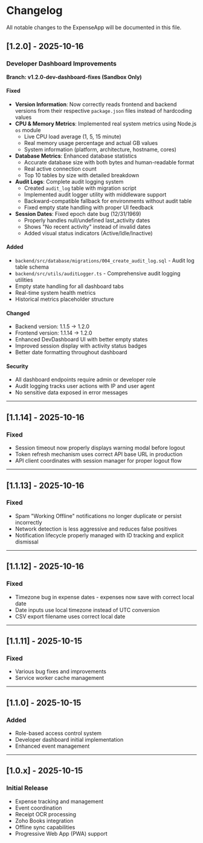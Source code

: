 # Changelog

All notable changes to the ExpenseApp will be documented in this file.

## [1.2.0] - 2025-10-16

### Developer Dashboard Improvements
**Branch: v1.2.0-dev-dashboard-fixes (Sandbox Only)**

#### Fixed
- **Version Information**: Now correctly reads frontend and backend versions from their respective `package.json` files instead of hardcoding values
- **CPU & Memory Metrics**: Implemented real system metrics using Node.js `os` module
  - Live CPU load average (1, 5, 15 minute)
  - Real memory usage percentage and actual GB values
  - System information (platform, architecture, hostname, cores)
- **Database Metrics**: Enhanced database statistics
  - Accurate database size with both bytes and human-readable format
  - Real active connection count
  - Top 10 tables by size with detailed breakdown
- **Audit Logs**: Complete audit logging system
  - Created `audit_log` table with migration script
  - Implemented audit logger utility with middleware support
  - Backward-compatible fallback for environments without audit table
  - Fixed empty state handling with proper UI feedback
- **Session Dates**: Fixed epoch date bug (12/31/1969)
  - Properly handles null/undefined last_activity dates
  - Shows "No recent activity" instead of invalid dates
  - Added visual status indicators (Active/Idle/Inactive)

#### Added
- `backend/src/database/migrations/004_create_audit_log.sql` - Audit log table schema
- `backend/src/utils/auditLogger.ts` - Comprehensive audit logging utilities
- Empty state handling for all dashboard tabs
- Real-time system health metrics
- Historical metrics placeholder structure

#### Changed
- Backend version: 1.1.5 → 1.2.0
- Frontend version: 1.1.14 → 1.2.0
- Enhanced DevDashboard UI with better empty states
- Improved session display with activity status badges
- Better date formatting throughout dashboard

#### Security
- All dashboard endpoints require admin or developer role
- Audit logging tracks user actions with IP and user agent
- No sensitive data exposed in error messages

---

## [1.1.14] - 2025-10-16

### Fixed
- Session timeout now properly displays warning modal before logout
- Token refresh mechanism uses correct API base URL in production
- API client coordinates with session manager for proper logout flow

---

## [1.1.13] - 2025-10-16

### Fixed
- Spam "Working Offline" notifications no longer duplicate or persist incorrectly
- Network detection is less aggressive and reduces false positives
- Notification lifecycle properly managed with ID tracking and explicit dismissal

---

## [1.1.12] - 2025-10-16

### Fixed
- Timezone bug in expense dates - expenses now save with correct local date
- Date inputs use local timezone instead of UTC conversion
- CSV export filename uses correct local date

---

## [1.1.11] - 2025-10-15

### Fixed
- Various bug fixes and improvements
- Service worker cache management

---

## [1.1.0] - 2025-10-15

### Added
- Role-based access control system
- Developer dashboard initial implementation
- Enhanced event management

---

## [1.0.x] - 2025-10-15

### Initial Release
- Expense tracking and management
- Event coordination
- Receipt OCR processing
- Zoho Books integration
- Offline sync capabilities
- Progressive Web App (PWA) support
